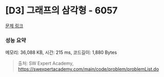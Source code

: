 # [D3] 그래프의 삼각형 - 6057 

[문제 링크](https://swexpertacademy.com/main/code/problem/problemDetail.do?contestProbId=AWbHcWd6AFcDFAV0) 

### 성능 요약

메모리: 36,088 KB, 시간: 215 ms, 코드길이: 1,880 Bytes



> 출처: SW Expert Academy, https://swexpertacademy.com/main/code/problem/problemList.do